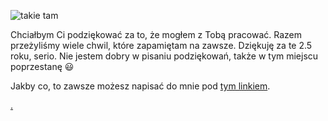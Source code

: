
![takie tam](https://matlinde.github.io/Narka/linde_swamp_v2.jpg)

Chciałbym Ci podziękować za to, że mogłem z Tobą pracować. Razem przeżyliśmy wiele chwil, które zapamiętam na zawsze. Dziękuję za te 2.5 roku, serio. Nie jestem dobry w pisaniu podziękowań, także w tym miejscu poprzestanę :smiley:

Jakby co, to zawsze możesz napisać do mnie pod [tym linkiem](https://m.me/mateusz.illing).

[.](https://i.imgur.com/10zDpol.jpg)
